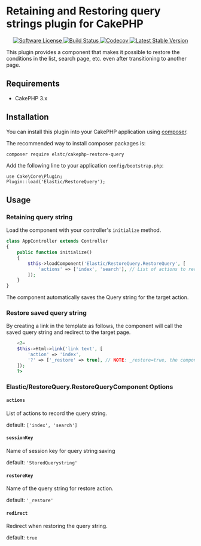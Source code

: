 # Retaining and Restoring query strings plugin for CakePHP

<p align="center">
    <a href="LICENSE.txt" target="_blank">
        <img alt="Software License" src="https://img.shields.io/badge/license-MIT-brightgreen.svg?style=flat-square">
    </a>
    <a href="https://travis-ci.org/elstc/cakephp-restore-query" target="_blank">
        <img alt="Build Status" src="https://img.shields.io/travis/elstc/cakephp-restore-query/master.svg?style=flat-square">
    </a>
    <a href="https://codecov.io/gh/elstc/cakephp-restore-query" target="_blank">
        <img alt="Codecov" src="https://img.shields.io/codecov/c/github/elstc/cakephp-restore-query.svg?style=flat-square">
    </a>
    <a href="https://packagist.org/packages/elstc/cakephp-restore-query" target="_blank">
        <img alt="Latest Stable Version" src="https://img.shields.io/packagist/v/elstc/cakephp-restore-query.svg?style=flat-square">
    </a>
</p>

This plugin provides a component that makes it possible to restore the conditions in the list, search page, etc. even after transitioning to another page.

## Requirements

- CakePHP 3.x

## Installation

You can install this plugin into your CakePHP application using [composer](http://getcomposer.org).

The recommended way to install composer packages is:

```
composer require elstc/cakephp-restore-query
```

Add the following line to your application `config/bootstrap.php`:

```
use Cake\Core\Plugin;
Plugin::load('Elastic/RestoreQuery');
```

## Usage

### Retaining query string

Load the component with your controller's `initialize` method.

```php
class AppController extends Controller
{
    public function initialize()
    {
        $this->loadComponent('Elastic/RestoreQuery.RestoreQuery', [
            'actions' => ['index', 'search'], // List of actions to record query string
        ]);
    }
}
```

The component automatically saves the Query string for the target action.

### Restore saved query string

By creating a link in the template as follows, the component will call the saved query string and redirect to the target page.

```php
    <?=
    $this->Html->link('link text', [
        'action' => 'index',
        '?' => ['_restore' => true], // NOTE: _restore=true, the component will restore the saved query.
    ]);
    ?>
```

### Elastic/RestoreQuery.RestoreQueryComponent Options

#### `actions`

List of actions to record the query string.

default: `['index', 'search']`

#### `sessionKey`

Name of session key for query string saving

default: `'StoredQuerystring'`

#### `restoreKey`

Name of the query string for restore action.

default: `'_restore'`

#### `redirect`

Redirect when restoring the query string.

default: `true`
